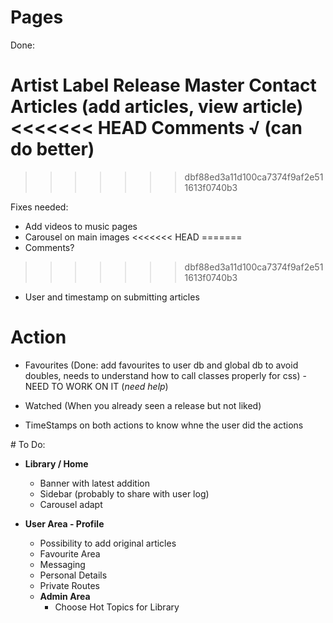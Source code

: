 # Pages

Done:

Artist
Label
Release
Master
Contact
Articles (add articles, view article)
<<<<<<< HEAD
Comments √ (can do better)
=======
>>>>>>> dbf88ed3a11d100ca7374f9af2e511613f0740b3

Fixes needed:

- Add videos to music pages
- Carousel on main images
<<<<<<< HEAD
=======
- Comments?
>>>>>>> dbf88ed3a11d100ca7374f9af2e511613f0740b3
- User and timestamp on submitting articles

# Action

- Favourites (Done: add favourites to user db and global db to avoid doubles, needs to understand how to call classes properly for css) - NEED TO WORK ON IT (_need help_)

- Watched (When you already seen a release but not liked)
- TimeStamps on both actions to know whne the user did the actions


# To Do:

- **Library / Home**
  - Banner with latest addition
  - Sidebar (probably to share with user log)
  - Carousel adapt

- **User Area - Profile**
  - Possibility to add original articles
  - Favourite Area
  - Messaging
  - Personal Details
  - Private Routes
  - **Admin Area**
    - Choose Hot Topics for Library

  
  

